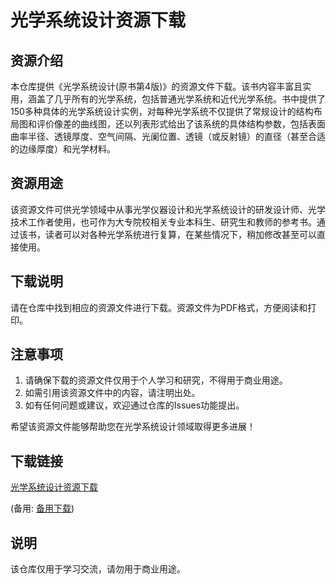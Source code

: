 # 光学系统设计资源下载

## 资源介绍

本仓库提供《光学系统设计(原书第4版)》的资源文件下载。该书内容丰富且实用，涵盖了几乎所有的光学系统，包括普通光学系统和近代光学系统。书中提供了150多种具体的光学系统设计实例，对每种光学系统不仅提供了常规设计的结构布局图和评价像差的曲线图，还以列表形式给出了该系统的具体结构参数，包括表面曲率半径、透镜厚度、空气间隔、光阑位置、透镜（或反射镜）的直径（甚至合适的边缘厚度）和光学材料。

## 资源用途

该资源文件可供光学领域中从事光学仪器设计和光学系统设计的研发设计师、光学技术工作者使用，也可作为大专院校相关专业本科生、研究生和教师的参考书。通过该书，读者可以对各种光学系统进行复算，在某些情况下，稍加修改甚至可以直接使用。

## 下载说明

请在仓库中找到相应的资源文件进行下载。资源文件为PDF格式，方便阅读和打印。

## 注意事项

1. 请确保下载的资源文件仅用于个人学习和研究，不得用于商业用途。
2. 如需引用该资源文件中的内容，请注明出处。
3. 如有任何问题或建议，欢迎通过仓库的Issues功能提出。

希望该资源文件能够帮助您在光学系统设计领域取得更多进展！

## 下载链接
[光学系统设计资源下载](https://pan.quark.cn/s/f5598e1d9ef3) 

(备用: [备用下载](https://pan.baidu.com/s/1lvzWiRLfYDEwXzJxkmLfZw?pwd=1234))

## 说明

该仓库仅用于学习交流，请勿用于商业用途。
